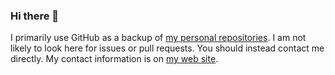 ### Hi there 👋

<!--
**jkaivo/jkaivo** is a ✨ _special_ ✨ repository because its `README.md` (this file) appears on your GitHub profile.

Here are some ideas to get you started:

- 🔭 I’m currently working on ...
- 🌱 I’m currently learning ...
- 👯 I’m looking to collaborate on ...
- 🤔 I’m looking for help with ...
- 💬 Ask me about ...
- 📫 How to reach me: ...
- 😄 Pronouns: ...
- ⚡ Fun fact: ...
-->

I primarily use GitHub as a backup of [my personal repositories](http://git.kaivo.net/).
I am not likely to look here for issues or pull requests.
You should instead contact me directly. My contact information is on [my web site](http://jakob.kaivo.net/).
